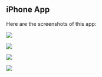 
## iPhone App 

Here are the screenshots of this app: 

![](http://i.imgur.com/93QP7di.png)

![](http://i.imgur.com/Vp8dQ9F.png)

![](http://i.imgur.com/Ttisyz9.png)

![](http://i.imgur.com/tb3Qyeh.png)